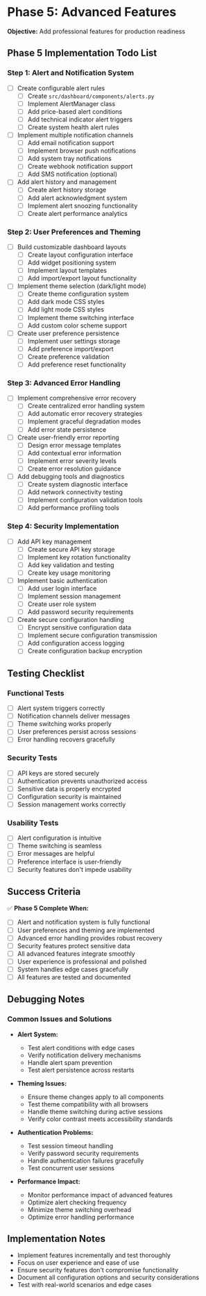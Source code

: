 # Phase 5: Advanced Features

**Objective:** Add professional features for production readiness

## Phase 5 Implementation Todo List

### Step 1: Alert and Notification System
- [ ] Create configurable alert rules
  - [ ] Create `src/dashboard/components/alerts.py`
  - [ ] Implement AlertManager class
  - [ ] Add price-based alert conditions
  - [ ] Add technical indicator alert triggers
  - [ ] Create system health alert rules
- [ ] Implement multiple notification channels
  - [ ] Add email notification support
  - [ ] Implement browser push notifications
  - [ ] Add system tray notifications
  - [ ] Create webhook notification support
  - [ ] Add SMS notification (optional)
- [ ] Add alert history and management
  - [ ] Create alert history storage
  - [ ] Add alert acknowledgment system
  - [ ] Implement alert snoozing functionality
  - [ ] Create alert performance analytics

### Step 2: User Preferences and Theming
- [ ] Build customizable dashboard layouts
  - [ ] Create layout configuration interface
  - [ ] Add widget positioning system
  - [ ] Implement layout templates
  - [ ] Add import/export layout functionality
- [ ] Implement theme selection (dark/light mode)
  - [ ] Create theme configuration system
  - [ ] Add dark mode CSS styles
  - [ ] Add light mode CSS styles
  - [ ] Implement theme switching interface
  - [ ] Add custom color scheme support
- [ ] Create user preference persistence
  - [ ] Implement user settings storage
  - [ ] Add preference import/export
  - [ ] Create preference validation
  - [ ] Add preference reset functionality

### Step 3: Advanced Error Handling
- [ ] Implement comprehensive error recovery
  - [ ] Create centralized error handling system
  - [ ] Add automatic error recovery strategies
  - [ ] Implement graceful degradation modes
  - [ ] Add error state persistence
- [ ] Create user-friendly error reporting
  - [ ] Design error message templates
  - [ ] Add contextual error information
  - [ ] Implement error severity levels
  - [ ] Create error resolution guidance
- [ ] Add debugging tools and diagnostics
  - [ ] Create system diagnostic interface
  - [ ] Add network connectivity testing
  - [ ] Implement configuration validation tools
  - [ ] Add performance profiling tools

### Step 4: Security Implementation
- [ ] Add API key management
  - [ ] Create secure API key storage
  - [ ] Implement key rotation functionality
  - [ ] Add key validation and testing
  - [ ] Create key usage monitoring
- [ ] Implement basic authentication
  - [ ] Add user login interface
  - [ ] Implement session management
  - [ ] Create user role system
  - [ ] Add password security requirements
- [ ] Create secure configuration handling
  - [ ] Encrypt sensitive configuration data
  - [ ] Implement secure configuration transmission
  - [ ] Add configuration access logging
  - [ ] Create configuration backup encryption

## Testing Checklist

### Functional Tests
- [ ] Alert system triggers correctly
- [ ] Notification channels deliver messages
- [ ] Theme switching works properly
- [ ] User preferences persist across sessions
- [ ] Error handling recovers gracefully

### Security Tests
- [ ] API keys are stored securely
- [ ] Authentication prevents unauthorized access
- [ ] Sensitive data is properly encrypted
- [ ] Configuration security is maintained
- [ ] Session management works correctly

### Usability Tests
- [ ] Alert configuration is intuitive
- [ ] Theme switching is seamless
- [ ] Error messages are helpful
- [ ] Preference interface is user-friendly
- [ ] Security features don't impede usability

## Success Criteria

✅ **Phase 5 Complete When:**
- [ ] Alert and notification system is fully functional
- [ ] User preferences and theming are implemented
- [ ] Advanced error handling provides robust recovery
- [ ] Security features protect sensitive data
- [ ] All advanced features integrate smoothly
- [ ] User experience is professional and polished
- [ ] System handles edge cases gracefully
- [ ] All features are tested and documented

## Debugging Notes

### Common Issues and Solutions
- **Alert System:**
  - Test alert conditions with edge cases
  - Verify notification delivery mechanisms
  - Handle alert spam prevention
  - Test alert persistence across restarts

- **Theming Issues:**
  - Ensure theme changes apply to all components
  - Test theme compatibility with all browsers
  - Handle theme switching during active sessions
  - Verify color contrast meets accessibility standards

- **Authentication Problems:**
  - Test session timeout handling
  - Verify password security requirements
  - Handle authentication failures gracefully
  - Test concurrent user sessions

- **Performance Impact:**
  - Monitor performance impact of advanced features
  - Optimize alert checking frequency
  - Minimize theme switching overhead
  - Optimize error handling performance

## Implementation Notes

- Implement features incrementally and test thoroughly
- Focus on user experience and ease of use
- Ensure security features don't compromise functionality
- Document all configuration options and security considerations
- Test with real-world scenarios and edge cases